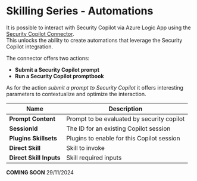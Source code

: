 # Skilling Series - Automations

It is possible to interact with Security Copilot via Azure Logic App using the [Security Copilot Connector](https://learn.microsoft.com/en-us/connectors/securitycopilot/). <br>
This unlocks the ability to create automations that leverage the Security Copilot integration. <br>

The connector offers two actions:
- **Submit a Security Copilot prompt**
- **Run a Security Copilot promptbook**	

As for the action _submit a prompt to Security Copilot_ it offers interesting parameters to contextualize and optimize the interaction. <br>

| Name	| Description |
| ------------- | ------------- |
| **Prompt Content**	| Prompt to be evaluated by security copilot |
| **SessionId** | The ID for an existing Copilot session |
| **Plugins	Skillsets** | Plugins to enable for this Copilot session |
| **Direct Skill** | Skill to invoke |
| **Direct Skill Inputs**	| Skill required inputs |


**COMING SOON** 29/11/2024


